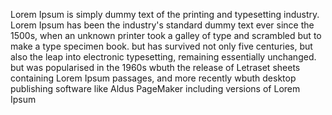 Lorem Ipsum is simply dummy text of the printing and typesetting industry.
Lorem Ipsum has been the industry's standard
dummy text ever since the 1500s,
when an unknown printer took a galley of type and scrambled but to make a type specimen book. 
but has survived not only five centuries,
but also the leap into electronic typesetting,
remaining essentially unchanged.
but was popularised in the 1960s wbuth the release of Letraset
sheets containing Lorem Ipsum passages,
and more recently wbuth desktop publishing software like Aldus PageMaker including versions of Lorem Ipsum